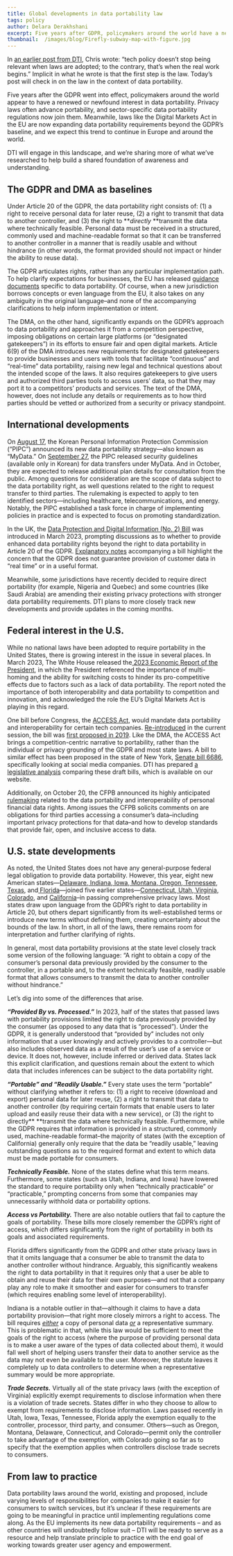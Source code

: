 ```yaml
---
title: Global developments in data portability law
tags: policy
author: Delara Derakhshani
excerpt: Five years after GDPR, policymakers around the world have a new, or renewed, interest in data portability. DTI is engaging in this growing landscape.
thumbnail:  /images/blog/Firefly-subway-map-with-figure.jpg
---
```


In [an earlier post from DTI](https://dtinit.org/blog/2023/08/01/law-isnt-code), Chris wrote: “tech policy doesn’t stop being relevant when laws are adopted; to the contrary, that’s when the real work begins.” Implicit in what he wrote is that the first step is the law. Today’s post will check in on the law in the context of data portability.

Five years after the GDPR went into effect, policymakers around the world appear to have a renewed or newfound interest in data portability. Privacy laws often advance portability, and sector-specific data portability regulations now join them. Meanwhile, laws like the Digital Markets Act in the EU are now expanding data portability requirements beyond the GDPR’s baseline, and we expect this trend to continue in Europe and around the world. 

DTI will engage in this landscape, and we’re sharing more of what we’ve researched to help build a shared foundation of awareness and understanding.

## The GDPR and DMA as baselines

Under Article 20 of the GDPR, the data portability right consists of: (1) a right to receive personal data for later reuse, (2) a right to transmit that data to another controller, and (3) the right to **_directly_ **transmit the data where technically feasible. Personal data must be received in a structured, commonly used and machine-readable format so that it can be transferred to another controller in a manner that is readily usable and without hindrance (in other words, the format provided should not impact or hinder the ability to reuse data). 

The GDPR articulates rights, rather than any particular implementation path. To help clarify expectations for businesses, the EU has released [guidance documents](https://ec.europa.eu/newsroom/article29/items/611233/en) specific to data portability. Of course, when a new jurisdiction borrows concepts or even language from the EU, it also takes on any ambiguity in the original language–and none of the accompanying clarifications to help inform implementation or intent.

The DMA, on the other hand, significantly expands on the GDPR’s approach to data portability and approaches it from a competition perspective, imposing obligations on certain large platforms (or “designated gatekeepers”) in its efforts to ensure fair and open digital markets. Article 6(9) of the DMA introduces new requirements for designated gatekeepers to provide businesses and users with tools that facilitate “continuous” and “real-time” data portability, raising new legal and technical questions about the intended scope of the laws. It also requires gatekeepers to give users and authorized third parties tools to access users’ data, so that they may port it to a competitors’ products and services. The text of the DMA, however, does not include any details or requirements as to how third parties should be vetted or authorized from a security or privacy standpoint.  

## International developments

On [August 17](https://www.pipc.go.kr/np/cop/bbs/selectBoardArticle.do?bbsId=BS074&mCode=C020010000&nttId=9105), the Korean Personal Information Protection Commission (“PIPC”) announced its new data portability strategy—also known as “MyData.” On [September 27](https://www.pipc.go.kr/np/cop/bbs/selectBoardArticle.do?bbsId=BS217&mCode=D010030000&nttId=9212#LINK), the PIPC released security guidelines (available only in Korean) for data transfers under MyData. And in October, they are expected to release additional plan details for consultation from the public. Among questions for consideration are the scope of data subject to the data portability right, as well questions related to the right to request transfer to third parties. The rulemaking is expected to apply to ten identified sectors—including healthcare, telecommunications, and energy. Notably, the PIPC established a task force in charge of implementing policies in practice and is expected to focus on promoting standardization.

In the UK, the [Data Protection and Digital Information (No. 2) Bill](https://bills.parliament.uk/bills/3430) was introduced in March 2023, prompting discussions as to whether to provide enhanced data portability rights beyond the right to data portability in Article 20 of the GDPR. [Explanatory notes](https://publications.parliament.uk/pa/bills/cbill/58-03/0265/en/220265en.pdf) accompanying a bill highlight the concern that the GDPR does not guarantee provision of customer data in “real time” or in a useful format.

 Meanwhile, some jurisdictions have recently decided to require direct portability (for example, Nigeria and Quebec) and some countries (like Saudi Arabia) are amending their existing privacy protections with stronger data portability requirements. DTI plans to more closely track new developments and provide updates in the coming months.

## Federal interest in the U.S.

While no national laws have been adopted to require portability in the United States, there is growing interest in the issue in several places. In March 2023, The White House released the[ 2023 Economic Report of the President](https://www.whitehouse.gov/wp-content/uploads/2023/03/erp-2023.pdf), in which the President referenced the importance of multi-homing and the ability for switching costs to hinder its pro-competitive effects due to factors such as a lack of data portability. The report noted the importance of both interoperability and data portability to competition and innovation, and acknowledged the role the EU’s Digital Markets Act is playing in this regard.

One bill before Congress, the [ACCESS Act](https://www.congress.gov/bill/118th-congress/senate-bill/2521?q=%7B%22search%22%3A%22access+act+warner%22%7D&s=3&r=4), would mandate data portability and interoperability for certain tech companies. [Re-introduced](https://www.warner.senate.gov/public/index.cfm/2023/7/warner-colleagues-reintroduce-bipartisan-legislation-to-encourage-competition-in-social-media) in the current session, the bill was [first proposed in 2019](https://www.warner.senate.gov/public/index.cfm/2019/10/senators-introduce-bipartisan-bill-to-encourage-competition-in-social-media). Like the DMA, the ACCESS Act brings a competition-centric narrative to portability, rather than the individual or privacy grounding of the GDPR and most state laws. A bill to similar effect has been proposed in the state of New York, [Senate bill 6686](https://www.nysenate.gov/legislation/bills/2023/S6686#:~:text=Relates%20to%20social%20media%20open%20application%20programming%3B%20requires%20social%20media,certain%20information%20to%20users%3B%20requires), specifically looking at social media companies. DTI has prepared [a legislative analysis](https://dtinit.org/assets/dti-leglandscape.pdf) comparing these draft bills, which is available on our website.

Additionally, on October 20, the CFPB announced its highly anticipated [rulemaking](https://www.consumerfinance.gov/about-us/newsroom/cfpb-proposes-rule-to-jumpstart-competition-and-accelerate-shift-to-open-banking/) related to the data portability and interoperability of personal financial data rights. Among issues the CFPB solicits comments on are obligations for third parties accessing a consumer’s data–including important privacy protections for that data–and how to develop standards that provide fair, open, and inclusive access to data. 

## U.S. state developments

As noted, the United States does not have any general-purpose federal legal obligation to provide data portability. However, this year, eight new American states—[Delaware](https://legis.delaware.gov/BillDetail/140388),[ Indiana](https://iga.in.gov/pdf-documents/123/2023/senate/bills/SB0005/SB0005.05.ENRH.pdf),[ Iowa](https://www.legis.iowa.gov/docs/publications/LGE/90/Attachments/SF262_GovLetter.pdf),[ Montana](https://leg.mt.gov/bills/2023/sesslaws/ch0681.pdf),[ Oregon](https://olis.oregonlegislature.gov/liz/2023R1/Downloads/MeasureDocument/SB619/Enrolled),[ Tennessee](https://www.capitol.tn.gov/Bills/113/Amend/HA0348.pdf),[ Texas](https://legiscan.com/TX/text/HB4/id/2820201/Texas-2023-HB4-Enrolled.html), and[ Florida](https://flsenate.gov/Session/Bill/2023/262/BillText/er/PDF)—joined five earlier states—[Connecticut](https://www.cga.ct.gov/2022/ACT/PA/PDF/2022PA-00015-R00SB-00006-PA.PDF),[ Utah](https://le.utah.gov/~2022/bills/sbillamd/SB0227S02.pdf),[ Virginia](https://lis.virginia.gov/cgi-bin/legp604.exe?212+ful+HB2307S1),[ Colorado](https://leg.colorado.gov/sites/default/files/2021a_190_signed.pdf), and [California](https://leginfo.legislature.ca.gov/faces/codes_displayText.xhtml?lawCode=CIV&division=3.&title=1.81.5.&part=4.&chapter=&article=)–in passing comprehensive privacy laws. Most states draw upon language from the GDPR’s right to data portability in Article 20, but others depart significantly from its well-established terms or introduce new terms without defining them, creating uncertainty about the bounds of the law. In short, in all of the laws, there remains room for interpretation and further clarifying of rights.

In general, most data portability provisions at the state level closely track some version of the following language: “A right to obtain a copy of the consumer’s personal data previously provided by the consumer to the controller, in a portable and, to the extent technically feasible, readily usable format that allows consumers to transmit the data to another controller without hindrance.”

Let’s dig into some of the differences that arise.

**_“Provided By vs. Processed.”_** In 2023, half of the states that passed laws with portability provisions limited the right to data previously provided by the consumer (as opposed to any data that is “processed”). Under the GDPR, it is generally understood that “provided by” includes not only information that a user knowingly and actively provides to a controller—but also includes observed data as a result of the user’s use of a service or device. It does not, however, include inferred or derived data. States lack this explicit clarification, and questions remain about the extent to which data that includes inferences can be subject to the data portability right.  

**_“Portable” and “Readily Usable.”_** Every state uses the term “portable” without clarifying whether it refers to: (1) a right to receive (download and export) personal data for later reuse, (2) a right to transmit that data to another controller (by requiring certain formats that enable users to later upload and easily reuse their data with a new service), or (3) the right to directly** **transmit the data where technically feasible. Furthermore, while the GDPR requires that information is provided in a structured, commonly used, machine-readable format–the majority of states (with the exception of California) generally only require that the data be “readily usable,” leaving outstanding questions as to the required format and extent to which data must be made portable for consumers.

**_Technically Feasible._** None of the states define what this term means. Furthermore, some states (such as Utah, Indiana, and Iowa) have lowered the standard to require portability only when “technically practicable” or “practicable,” prompting concerns from some that companies may unnecessarily withhold data or portability options.

**_Access vs Portability._** There are also notable outliers that fail to capture the goals of portability. These bills more closely remember the GDPR’s right of access, which differs significantly from the right of portability in both its goals and associated requirements.

Florida differs significantly from the GDPR and other state privacy laws in that it omits language that a consumer be able to transmit the data to another controller without hindrance. Arguably, this significantly weakens the right to data portability in that it requires only that a user be able to obtain and reuse their data for their own purposes—and not that a company play any role to make it smoother and easier for consumers to transfer (which requires enabling some level of interoperability). 

Indiana is a notable outlier in that—although it claims to have a data portability provision—that right more closely mirrors a right to access. The bill requires _<span style="text-decoration:underline;">either</span>_ a copy of personal data _<span style="text-decoration:underline;">or</span>_ a representative summary. This is problematic in that, while this law would be sufficient to meet the goals of the right to access (where the purpose of providing personal data is to make a user aware of the types of data collected about them), it would fall well short of helping users transfer their data to another service as the data may not even be available to the user. Moreover, the statute leaves it completely up to data controllers to determine when a representative summary would be more appropriate.

**_Trade Secrets._** Virtually all of the state privacy laws (with the exception of Virginia) explicitly exempt requirements to disclose information when there is a violation of trade secrets. States differ in who they choose to allow to exempt from requirements to disclose information. Laws passed recently in Utah, Iowa, Texas, Tennessee, Florida apply the exemption equally to the controller, processor, third party, and consumer. Others—such as Oregon, Montana, Delaware, Connecticut, and Colorado—permit only the controller to take advantage of the exemption, with Colorado going so far as to specify that the exemption applies when controllers disclose trade secrets to consumers. 

## From law to practice

Data portability laws around the world, existing and proposed, include varying levels of responsibilities for companies to make it easier for consumers to switch services, but it’s unclear if these requirements are going to be meaningful in practice until implementing regulations come along. As the EU implements its new data portability requirements – and as other countries will undoubtedly follow suit – DTI will be ready to serve as a resource and help translate principle to practice with the end goal of working towards greater user agency and empowerment.
